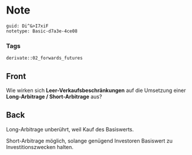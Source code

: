 # Note
```
guid: Di^&>I7xiF
notetype: Basic-d7a3e-4ce08
```

### Tags
```
derivate::02_forwards_futures
```

## Front
Wie wirken sich <b>Leer-Verkaufsbeschränkungen</b> auf die
Umsetzung einer <b>Long-Arbitrage / Short-Arbitrage</b> aus?

## Back
Long-Arbitrage unberührt, weil Kauf des Basiswerts.
<div>
  Short-Arbitrage möglich, solange genügend Investoren Basiswert zu
  Investitionszwecken halten.
</div>
